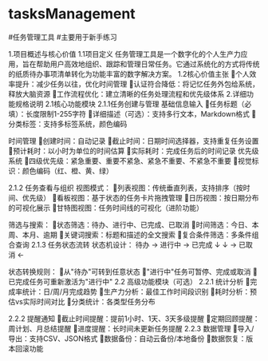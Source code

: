 # tasksManagement

#任务管理工具
#主要用于新手练习

1.项目概述与核心价值
1.1项目定义
任务管理工具是一个数字化的个人生产力应用，旨在帮助用户高效地组织、跟踪和管理日常任务。它通过系统化的方式将传统的纸质待办事项清单转化为功能丰富的数字解决方案。
1.2核心价值主张
个人效率提升：减少任务以往，优化时间管理
认证符合降低：将记忆任务外包给系统，释放大脑资源
工作流程优化：建立清晰的任务处理流程和优先级体系
2.详细功能规格说明
2.1核心功能模块
2.1.1任务创建与管理
基础信息输入
任务标题（必填）：长度限制1-255字符
详细描述（可选）：支持多行文本，Markdown格式
分类标签：支持多标签系统，颜色编码

时间管理
创建时间：自动记录
截止时间：日期时间选择器，支持重复任务设置
预计耗时：以小时为单位的时间估算
实际耗时：完成任务后的时间记录
优先级系统
四级优先级：紧急重要、重要不紧急、紧急不重要、不紧急不重要
视觉标识：颜色编码（红、橙、黄、绿）

2.1.2 任务查看与组织
视图模式：
列表视图：传统垂直列表，支持排序（按时间、优先级）
看板视图：基于状态的任务卡片拖拽管理
日历视图：按日期分布的可视化展示
甘特图视图：任务时间线的可视化（进阶功能）

筛选与搜索：
状态筛选：待办、进行中、已完成、已取消
时间筛选：今日、本周、本月、逾期
关键词搜索：标题和描述的全文搜索
复合条件筛选：多条件组合查询
2.1.3 任务状态流转
状态机设计：
待办 → 进行中 → 已完成
  ↓        ↓
  → 已取消 ←

状态转换规则：
从"待办"可转到任意状态
"进行中"任务可暂停、完成或取消
已完成任务可重新激活为"进行中"
2.2 高级功能模块（可选）
2.2.1 统计分析
完成率统计：日/周/月完成趋势
生产力分析：最佳工作时间段识别
耗时分析：预估vs实际时间对比
分类统计：各类型任务分布

2.2.2 提醒通知
截止时间提醒：提前1小时、1天、3天多级提醒
定期回顾提醒：周计划、月总结提醒
进度提醒：长时间未更新任务提醒
2.2.3 数据管理
导入/导出：支持CSV、JSON格式
数据备份：自动云备份/本地备份
数据恢复：版本回滚功能

